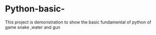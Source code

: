 # Python-basic-
This project is demonstration to show the basic fundamental of python of game snake ,water and gun

